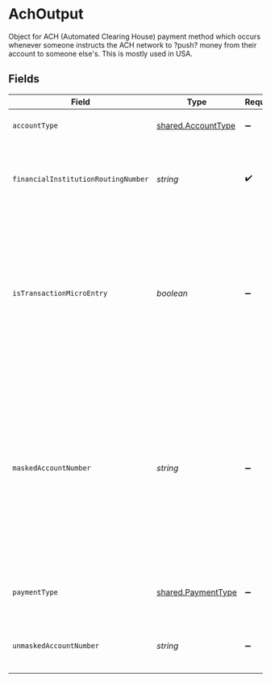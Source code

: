 # AchOutput

Object for ACH (Automated Clearing House) payment method which occurs whenever someone instructs the ACH network to ?push? money from their account to someone else's. This is mostly used in USA.


## Fields

| Field                                                                                                                                                                                                                              | Type                                                                                                                                                                                                                               | Required                                                                                                                                                                                                                           | Description                                                                                                                                                                                                                        | Example                                                                                                                                                                                                                            |
| ---------------------------------------------------------------------------------------------------------------------------------------------------------------------------------------------------------------------------------- | ---------------------------------------------------------------------------------------------------------------------------------------------------------------------------------------------------------------------------------- | ---------------------------------------------------------------------------------------------------------------------------------------------------------------------------------------------------------------------------------- | ---------------------------------------------------------------------------------------------------------------------------------------------------------------------------------------------------------------------------------- | ---------------------------------------------------------------------------------------------------------------------------------------------------------------------------------------------------------------------------------- |
| `accountType`                                                                                                                                                                                                                      | [shared.AccountType](../../models/shared/accounttype.md)                                                                                                                                                                           | :heavy_minus_sign:                                                                                                                                                                                                                 | Type of banking account.                                                                                                                                                                                                           |                                                                                                                                                                                                                                    |
| `financialInstitutionRoutingNumber`                                                                                                                                                                                                | *string*                                                                                                                                                                                                                           | :heavy_check_mark:                                                                                                                                                                                                                 | Identifies the routing and transit number. In the United  States it's 8-9 numeric characters.                                                                                                                                      |                                                                                                                                                                                                                                    |
| `isTransactionMicroEntry`                                                                                                                                                                                                          | *boolean*                                                                                                                                                                                                                          | :heavy_minus_sign:                                                                                                                                                                                                                 | Indicates If a Micro-Entry  is used for account validation purposes. *Micro-Entries are defined as ACH credits of less than $1 and any offsetting ACH debits to verify a Receiver?s account.                                       |                                                                                                                                                                                                                                    |
| `maskedAccountNumber`                                                                                                                                                                                                              | *string*                                                                                                                                                                                                                           | :heavy_minus_sign:                                                                                                                                                                                                                 | Identifies a concealed number associated with the card number recognized by various payment systems. This is typically concealed by storing only the first 6 and/or last 4 digits of the payment account number or some variation. | 123456XXXXXX9876                                                                                                                                                                                                                   |
| `paymentType`                                                                                                                                                                                                                      | [shared.PaymentType](../../models/shared/paymenttype.md)                                                                                                                                                                           | :heavy_minus_sign:                                                                                                                                                                                                                 | Identifies how accountholders  initiated debits to their accounts .                                                                                                                                                                |                                                                                                                                                                                                                                    |
| `unmaskedAccountNumber`                                                                                                                                                                                                            | *string*                                                                                                                                                                                                                           | :heavy_minus_sign:                                                                                                                                                                                                                 | Identifies a unique occurrence of a payment account.                                                                                                                                                                               |                                                                                                                                                                                                                                    |